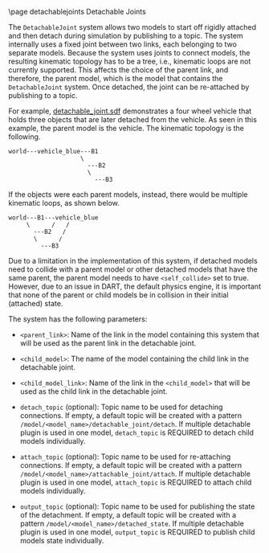 \page detachablejoints Detachable Joints

The `DetachableJoint` system allows two models to start off rigidly attached
and then detach during simulation by publishing to a topic. The system
internally uses a fixed joint between two links, each belonging to two separate
models. Because the system uses joints to connect models, the resulting
kinematic topology has to be a tree, i.e., kinematic loops are not currently
supported. This affects the choice of the parent link, and therefore, the
parent model, which is the model that contains the `DetachableJoint` system.
Once detached, the joint can be re-attached by publishing to a topic.

For example, [detachable_joint.sdf](https://github.com/ignitionrobotics/ign-gazebo/blob/ign-gazebo2/examples/worlds/detachable_joint.sdf)
demonstrates a four wheel vehicle that holds three objects that are later
detached from the vehicle. As seen in this example, the parent model is the
vehicle. The kinematic topology is the following.

```
world---vehicle_blue---B1
                    \
                      ---B2
                      \
                        ---B3
```
If the objects were each parent models, instead, there would be multiple
kinematic loops, as shown below.

```
world---B1---vehicle_blue
     \      /   /
       ---B2   /
       \      /
         ---B3
```

Due to a limitation in the implementation of this system, if detached models
need to collide with a parent model or other detached models that have the same
parent, the parent model needs to have `<self_collide>` set to true. However,
due to an issue in DART, the default physics engine, it is important that none of the parent
or child models be in collision in their initial (attached) state.

The system has the following parameters:

* `<parent_link>`: Name of the link in the model containing this system that will be
used as the parent link in the detachable joint.

* `<child_model>`: The name of the model containing the child link in the detachable
joint.

* `<child_model_link>`:  Name of the link in the `<child_model>` that will be used
as the child link in the detachable joint.

* `detach_topic` (optional): Topic name to be used for detaching connections.
 If empty, a default topic will be created with a pattern
`/model/<model_name>/detachable_joint/detach`. If multiple detachable plugin is
used in one model, `detach_topic` is REQUIRED to detach child models individually.

* `attach_topic` (optional): Topic name to be used for re-attaching connections.
 If empty, a default topic will be created with a pattern
`/model/<model_name>/attachable_joint/attach`. If multiple detachable plugin is
used in one model, `attach_topic` is REQUIRED to attach child models individually.

* `output_topic` (optional): Topic name to be used for publishing the state of
the detachment. If empty, a default topic will be created with a pattern
`/model/<model_name>/detached_state`. If multiple detachable plugin is
used in one model, `output_topic` is REQUIRED to publish child models state
individually.
